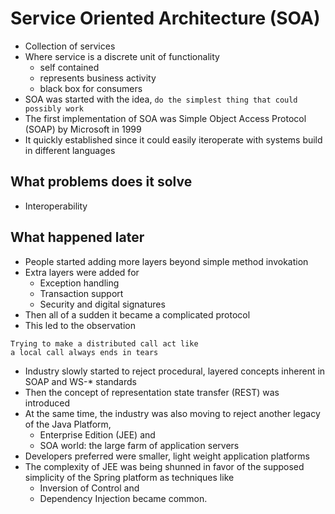 # Service Oriented Architecture (SOA)

* Collection of services
* Where service is a discrete unit of functionality
    * self contained
    * represents business activity
    * black box for consumers
* SOA was started with the idea, `do the simplest thing that could possibly work`
* The first implementation of SOA was Simple Object Access Protocol (SOAP) by Microsoft in 1999
* It quickly established since it could easily iteroperate with systems build in different languages
    
## What problems does it solve

* Interoperability

## What happened later

* People started adding more layers beyond simple method invokation
* Extra layers were added for
    * Exception handling
    * Transaction support
    * Security and digital signatures
* Then all of a sudden it became a complicated protocol
* This led to the observation

```
Trying to make a distributed call act like 
a local call always ends in tears
```
* Industry slowly started to reject procedural, layered concepts inherent in SOAP and WS-* standards
* Then the concept of representation state transfer (REST) was introduced
* At the same time, the industry was also moving to reject another legacy of the Java Platform,
    * Enterprise Edition (JEE) and 
    * SOA world: the large farm of application servers
* Developers preferred were smaller, light weight application platforms
* The complexity of JEE was being shunned in favor of the supposed simplicity of the Spring platform as techniques like 
    * Inversion of Control and 
    * Dependency Injection became common.

